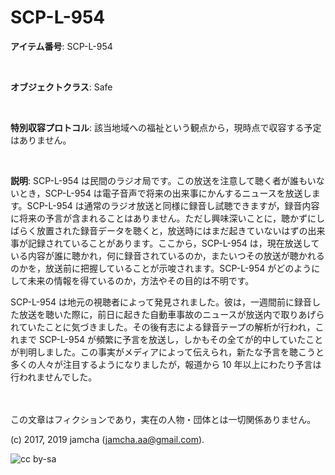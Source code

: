 

# SCP-L-954

**アイテム番号**: SCP-L-954  

<br>  

**オブジェクトクラス**: Safe  

<br>  

**特別収容プロトコル**: 該当地域への福祉という観点から，現時点で収容する予定はありません。  

<br>  

**説明**: SCP-L-954 は民間のラジオ局です。この放送を注意して聴く者が誰もいないとき，SCP-L-954 は電子音声で将来の出来事にかんするニュースを放送します。SCP-L-954 は通常のラジオ放送と同様に録音し試聴できますが，録音内容に将来の予言が含まれることはありません。ただし興味深いことに，聴かずにしばらく放置された録音データを聴くと，放送時にはまだ起きていないはずの出来事が記録されていることがあります。ここから，SCP-L-954 は，現在放送している内容が誰に聴かれ，何に録音されているのか，またいつその放送が聴かれるのかを，放送前に把握していることが示唆されます。SCP-L-954 がどのようにして未来の情報を得ているのか，方法やその目的は不明です。  

SCP-L-954 は地元の視聴者によって発見されました。彼は，一週間前に録音した放送を聴いた際に，前日に起きた自動車事故のニュースが放送内で取りあげられていたことに気づきました。その後有志による録音テープの解析が行われ，これまで SCP-L-954 が頻繁に予言を放送し，しかもその全てが的中していたことが判明しました。この事実がメディアによって伝えられ，新たな予言を聴こうと多くの人々が注目するようになりましたが，報道から 10 年以上にわたり予言は行われませんでした。  

<br>  
<br>  
この文章はフィクションであり，実在の人物・団体とは一切関係ありません。  

(c) 2017, 2019 jamcha (jamcha.aa@gmail.com).  

![cc by-sa](https://i.creativecommons.org/l/by-sa/4.0/88x31.png)  

